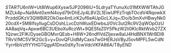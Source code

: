$START$U6nIW+Ut8lWup6Xysw5JP2096lU+5LdryaTYunuXc01MXWWTAhJGMZLk4p+Na9Ant0xmN4oyd79rDhEJy4L8V2L1EiwUPFzTrqbTOcdV4RqowkXPrzddGKzV3QWBiR2OkOax4ntLirK2uf6eAUpGcLXJq+/Do/b3mXvHBwyNk020cdX+5M8IfsyllugCsDOshLLvcDzhWuxEDwbsJ/0Vc3ut2Rc9V2qWOpOzUAA8aqVq+Apxw6BC3UEboXuRczWt+9QESfaZ0Y5PkzW2li0KIcRktWxb27ZX1Qzwc2FlK/DyseGBOMvrQEsb+H8W+26ndfIVdZIjexw8aIJ4HdBNX1WrBDl8TRvV/MC5V1K2GcS+y+DovQFUidMyCaxs7wGHERJsVByJ5ovMPFL5wCdNYyrr6bVzftYYHGTQgyA1Dnx0dXyTcwVdcVKFA86A/T8y$END$